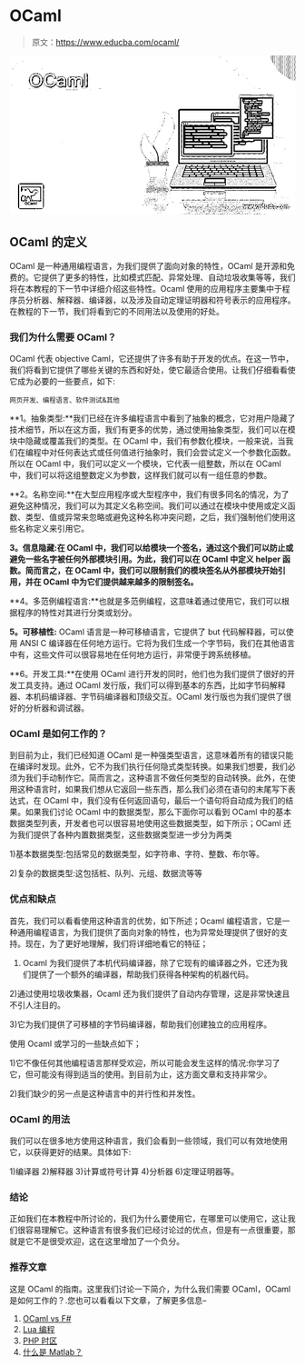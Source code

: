 # OCaml

> 原文：<https://www.educba.com/ocaml/>

![OCaml](img/2df4b33741a2040b697dba1bbec59c57.png)



## OCaml 的定义

OCaml 是一种通用编程语言，为我们提供了面向对象的特性，OCaml 是开源和免费的。它提供了更多的特性，比如模式匹配、异常处理、自动垃圾收集等等，我们将在本教程的下一节中详细介绍这些特性。Ocaml 使用的应用程序主要集中于程序员分析器、解释器、编译器，以及涉及自动定理证明器和符号表示的应用程序。在教程的下一节，我们将看到它的不同用法以及使用的好处。

### 我们为什么需要 OCaml？

OCaml 代表 objective Caml，它还提供了许多有助于开发的优点。在这一节中，我们将看到它提供了哪些关键的东西和好处，使它最适合使用。让我们仔细看看使它成为必要的一些要点，如下:

<small>网页开发、编程语言、软件测试&其他</small>

**1。抽象类型:**我们已经在许多编程语言中看到了抽象的概念，它对用户隐藏了技术细节，所以在这方面，我们有更多的优势，通过使用抽象类型，我们可以在模块中隐藏或覆盖我们的类型。在 OCaml 中，我们有参数化模块，一般来说，当我们在编程中对任何表达式或任何值进行抽象时，我们会尝试定义一个参数化函数。所以在 OCaml 中，我们可以定义一个模块，它代表一组整数，所以在 OCaml 中，我们可以将这组整数定义为参数，这样我们就可以有一组任意的参数。

**2。名称空间:**在大型应用程序或大型程序中，我们有很多同名的情况，为了避免这种情况，我们可以为其定义名称空间。我们可以通过在模块中使用或定义函数、类型、值或异常来忽略或避免这种名称冲突问题，之后，我们强制他们使用这些名称定义来引用它。

**3。信息隐藏:在 OCaml 中，我们可以给模块一个签名，通过这个我们可以防止或避免一些名字被任何外部模块引用。为此，我们可以在 OCaml 中定义 helper 函数。简而言之，在 OCaml 中，我们可以限制我们的模块签名从外部模块开始引用，并在 OCaml 中为它们提供越来越多的限制签名。**

**4。多范例编程语言:**也就是多范例编程，这意味着通过使用它，我们可以根据程序的特性对其进行分类或划分。

**5。可移植性:** OCaml 语言是一种可移植语言，它提供了 but 代码解释器，可以使用 ANSI C 编译器在任何地方运行。它将为我们生成一个字节码，我们在其他语言中有，这些文件可以很容易地在任何地方运行，非常便于跨系统移植。

**6。开发工具:**在使用 OCaml 进行开发的同时，他们也为我们提供了很好的开发工具支持。通过 OCaml 发行版，我们可以得到基本的东西，比如字节码解释器、本机码编译器、字节码编译器和顶级交互。OCaml 发行版也为我们提供了很好的分析器和调试器。

### OCaml 是如何工作的？

到目前为止，我们已经知道 OCaml 是一种强类型语言，这意味着所有的错误只能在编译时发现。此外，它不为我们执行任何隐式类型转换。如果我们想要，我们必须为我们手动制作它。简而言之，这种语言不做任何类型的自动转换。此外，在使用这种语言时，如果我们想从它返回一些东西，那么我们必须在语句的末尾写下表达式，在 OCaml 中，我们没有任何返回语句，最后一个语句将自动成为我们的结果。如果我们讨论 OCaml 中的数据类型，那么下面你可以看到 OCaml 中的基本数据类型列表，开发者也可以很容易地使用这些数据类型，如下所示；OCaml 还为我们提供了各种内置数据类型，这些数据类型进一步分为两类

1)基本数据类型:包括常见的数据类型，如字符串、字符、整数、布尔等。

2)复杂的数据类型:这包括桩、队列、元组、数据流等等

### 优点和缺点

首先，我们可以看看使用这种语言的优势，如下所述；Ocaml 编程语言，它是一种通用编程语言，为我们提供了面向对象的特性，也为异常处理提供了很好的支持。现在，为了更好地理解，我们将详细地看它的特征；

1) Ocaml 为我们提供了本机代码编译器，除了它现有的编译器之外，它还为我们提供了一个额外的编译器，帮助我们获得各种架构的机器代码。

2)通过使用垃圾收集器，Ocaml 还为我们提供了自动内存管理，这是非常快速且不引人注目的。

3)它为我们提供了可移植的字节码编译器，帮助我们创建独立的应用程序。

使用 Ocaml 或学习的一些缺点如下；

1)它不像任何其他编程语言那样受欢迎，所以可能会发生这样的情况:你学习了它，但可能没有得到适当的使用。到目前为止，这方面文章和支持非常少。

2)我们缺少的另一点是这种语言中的并行性和并发性。

### OCaml 的用法

我们可以在很多地方使用这种语言，我们会看到一些领域，我们可以有效地使用它，以获得更好的结果。具体如下:

1)编译器
2)解释器
3)计算或符号计算
4)分析器
6)定理证明器等。

### 结论

正如我们在本教程中所讨论的，我们为什么要使用它，在哪里可以使用它，这让我们很容易理解它。这种语言有很多我们已经讨论过的优点，但是有一点很重要，那就是它不是很受欢迎，这在这里增加了一个负分。

### 推荐文章

这是 OCaml 的指南。这里我们讨论一下简介，为什么我们需要 OCaml，OCaml 是如何工作的？.您也可以看看以下文章，了解更多信息–

1.  [OCaml vs F#](https://www.educba.com/ocaml-vs-f-sharp/)
2.  [Lua 编程](https://www.educba.com/lua-programming/)
3.  [PHP 时区](https://www.educba.com/php-timezone/)
4.  [什么是 Matlab？](https://www.educba.com/what-is-matlab/)





